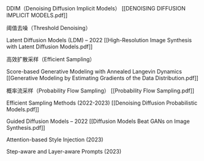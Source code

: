DDIM（Denoising Diffusion Implicit Models）
[[DENOISING DIFFUSION IMPLICIT MODELS.pdf]]

阈值去噪（Threshold Denoising）

Latent Diffusion Models (LDM) – 2022
[[High-Resolution Image Synthesis with Latent Diffusion Models.pdf]]

高效扩散采样（Efficient Sampling）

Score-based Generative Modeling with Annealed Langevin Dynamics
[[Generative Modeling by Estimating Gradients of the Data Distribution.pdf]]

概率流采样（Probability Flow Sampling）
[[Probability Flow Sampling.pdf]]

Efficient Sampling Methods (2022-2023)
[[Denoising Diffusion Probabilistic Models.pdf]]

Guided Diffusion Models – 2022
[[Diffusion Models Beat GANs on Image Synthesis.pdf]]

Attention-based Style Injection (2023)

Step-aware and Layer-aware Prompts (2023)